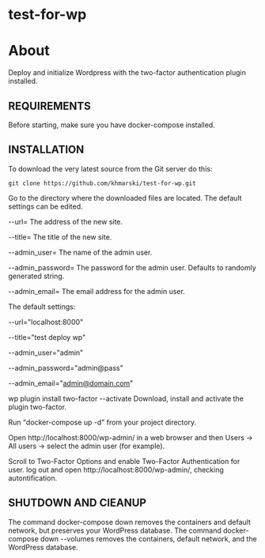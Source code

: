 # test-for-wp
About
=============================

Deploy and initialize Wordpress with the two-factor authentication plugin installed.

REQUIREMENTS
------------

Before starting, make sure you have docker-compose installed.

INSTALLATION
------------

To download the very latest source from the Git server do this:

    git clone https://github.com/khmarski/test-for-wp.git

Go to the directory where the downloaded files are located.
The default settings can be edited.

--url=<url> The address of the new site.

--title=<site-title> The title of the new site.

--admin_user=<username> The name of the admin user.

--admin_password=<password> The password for the admin user. Defaults to randomly generated string.

--admin_email=<email> The email address for the admin user.

The default settings:

--url="localhost:8000"
 
--title="test deploy wp" 

--admin_user="admin" 

--admin_password="admin@pass" 

--admin_email="admin@domain.com" 

wp plugin install two-factor --activate Download, install and activate the plugin two-factor.

Run "docker-compose up -d" from your project directory.

Open http://localhost:8000/wp-admin/ in a web browser and then Users -> All users -> select the admin user (for example). 

Scroll to Two-Factor Options and enable Two-Factor Authentication for user.
log out and open http://localhost:8000/wp-admin/, checking autontification.

SHUTDOWN AND ClEANUP
--------------------

The command docker-compose down removes the containers and default network, but preserves your WordPress database.
The command docker-compose down --volumes removes the containers, default network, and the WordPress database. 